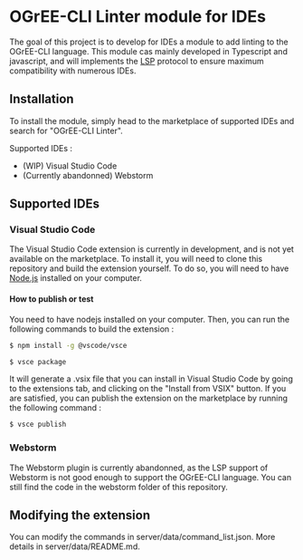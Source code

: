 # OGrEE-CLI Linter module for IDEs

The goal of this project is to develop for IDEs a module to add linting to the OGrEE-CLI language. This module cas mainly developed in Typescript and javascript, and will implements the [LSP](https://microsoft.github.io/language-server-protocol/) protocol to ensure maximum compatibility with numerous IDEs.

## Installation

To install the module, simply head to the marketplace of supported IDEs and search for "OGrEE-CLI Linter".

Supported IDEs :
- (WIP) Visual Studio Code
- (Currently abandonned) Webstorm

## Supported IDEs

### Visual Studio Code

The Visual Studio Code extension is currently in development, and is not yet available on the marketplace. To install it, you will need to clone this repository and build the extension yourself. To do so, you will need to have [Node.js](https://nodejs.org/en/) installed on your computer.

#### How to publish or test

You need to have nodejs installed on your computer. Then, you can run the following commands to build the extension :

```bash
$ npm install -g @vscode/vsce
```

```bash
$ vsce package
```

It will generate a .vsix file that you can install in Visual Studio Code by going to the extensions tab, and clicking on the "Install from VSIX" button.
If you are satisfied, you can publish the extension on the marketplace by running the following command :

```bash
$ vsce publish
```

### Webstorm

The Webstorm plugin is currently abandonned, as the LSP support of Webstorm is not good enough to support the OGrEE-CLI language. You can still find the code in the webstorm folder of this repository.

## Modifying the extension

You can modify the commands in server/data/command_list.json.
More details in server/data/README.md.